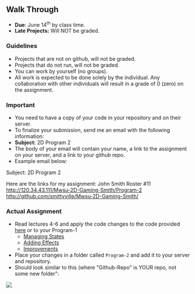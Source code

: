 ## Walk Through
- **Due**: June 14<sup>th</sup> by class time.
- **Late Projects:** Will NOT be graded. 

### Guidelines
- Projects that are not on github, will not be graded. 
- Projects that do not run, will not be graded.
- You can work by yourself (no groups).
- All work is expected to be done solely by the individual. Any collaboration with other individuals will result in a grade of 0 (zero) on the assignment.

### Important
- You need to have a copy of your code in your repository and on their server. 
- To finalize your submission, send me an email with the following information:
- **Subject:** 2D Program 2
- The body of your email will contain your name, a link to the assignment on your server, and a link to your github repo.
- Example email below:

Subject: 2D Program 2

Here are the links for my assignment:
John Smith
Roster #11
http://120.34.43.111/Mwsu-2D-Gaming-Smith/Program-2
http://github.com/smittyville/Mwsu-2D-Gaming-Smith/

### Actual Assignment

- Read lectures 4-6 and apply the code changes to the code provided [here](https://github.com/rugbyprof/Mwsu-Mobile-Gaming/blob/master/Example_code/managing_states_starter.zip)  or to your Program-1
    - [Managing States](https://github.com/rugbyprof/Mwsu-Mobile-Gaming/blob/master/Lectures/004-Managing-States.md)
    - [Adding Effects](https://github.com/rugbyprof/Mwsu-Mobile-Gaming/blob/master/Lectures/005-Adding-Effects.md)
    - [Improvements](https://github.com/rugbyprof/Mwsu-Mobile-Gaming/blob/master/Lectures/006-Improvements.md)
- Place your changes in a folder called `Program-2` and add it to your server and repository. 
- Should look similar to this (where "Github-Repo" is YOUR repo, not some new folder":

![](http://f.cl.ly/items/1r3x3z2Z1Q3F2o2L2E2B/file_layout.png)
